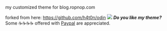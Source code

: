 my customized theme for blog.ropnop.com

forked from here: https://github.com/h4t0n/odin
[<img src="http://i.imgur.com/SjCzgwp.jpg">]()
***Do you like my theme?***  
Some :coffee::coffee::coffee::coffee: offered with [Paypal](https://www.paypal.me/andreatarquini/5) are appreciated.
